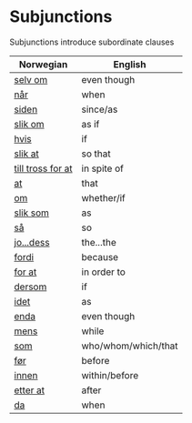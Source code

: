 # Subjunctions

Subjunctions introduce subordinate clauses

| Norwegian | English |
| --- | --- |
| [selv om](https://www.ordnett.no/search?language=no&phrase=selv%20om) | even though |
| [når](https://www.ordnett.no/search?language=no&phrase=når) | when |
| [siden](https://www.ordnett.no/search?language=no&phrase=siden) | since/as |
| [slik om](https://www.ordnett.no/search?language=no&phrase=slik%20om) | as if |
| [hvis](https://www.ordnett.no/search?language=no&phrase=hvis) | if |
| [slik at](https://www.ordnett.no/search?language=no&phrase=slik%20at) | so that |
| [till tross for at](https://www.ordnett.no/search?language=no&phrase=till%20tross%20for%20at) | in spite of |
| [at](https://www.ordnett.no/search?language=no&phrase=at) | that |
| [om](https://www.ordnett.no/search?language=no&phrase=om) | whether/if |
| [slik som](https://www.ordnett.no/search?language=no&phrase=slik%20som) | as |
| [så](https://www.ordnett.no/search?language=no&phrase=så) | so |
| [jo...dess](https://www.ordnett.no/search?language=no&phrase=jo...dess) | the...the |
| [fordi](https://www.ordnett.no/search?language=no&phrase=fordi) | because |
| [for at](https://www.ordnett.no/search?language=no&phrase=for%20at) | in order to |
| [dersom](https://www.ordnett.no/search?language=no&phrase=dersom) | if |
| [idet](https://www.ordnett.no/search?language=no&phrase=idet) | as |
| [enda](https://www.ordnett.no/search?language=no&phrase=enda) | even though |
| [mens](https://www.ordnett.no/search?language=no&phrase=mens) | while |
| [som](https://www.ordnett.no/search?language=no&phrase=som) | who/whom/which/that |
| [før](https://www.ordnett.no/search?language=no&phrase=før) | before |
| [innen](https://www.ordnett.no/search?language=no&phrase=innen) | within/before |
| [etter at](https://www.ordnett.no/search?language=no&phrase=etter%20at) | after |
| [da](https://www.ordnett.no/search?language=no&phrase=da) | when |


